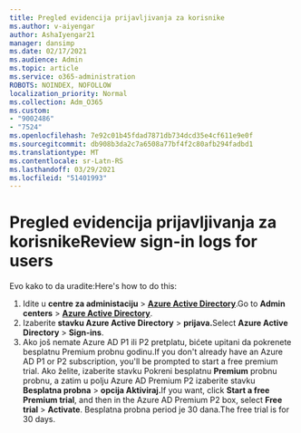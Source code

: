 ```yaml
---
title: Pregled evidencija prijavljivanja za korisnike
ms.author: v-aiyengar
author: AshaIyengar21
manager: dansimp
ms.date: 02/17/2021
ms.audience: Admin
ms.topic: article
ms.service: o365-administration
ROBOTS: NOINDEX, NOFOLLOW
localization_priority: Normal
ms.collection: Adm_O365
ms.custom:
- "9002486"
- "7524"
ms.openlocfilehash: 7e92c01b45fdad7871db734dcd35e4cf611e9e0f
ms.sourcegitcommit: db908b3da2c7a6508a77bf4f2c80afb294fadbd1
ms.translationtype: MT
ms.contentlocale: sr-Latn-RS
ms.lasthandoff: 03/29/2021
ms.locfileid: "51401993"
---
```

# <a name="review-sign-in-logs-for-users"></a><span data-ttu-id="4225b-102">Pregled evidencija prijavljivanja za korisnike</span><span class="sxs-lookup"><span data-stu-id="4225b-102">Review sign-in logs for users</span></span>

<span data-ttu-id="4225b-103">Evo kako to da uradite:</span><span class="sxs-lookup"><span data-stu-id="4225b-103">Here's how to do this:</span></span>

1. <span data-ttu-id="4225b-104">Idite u **centre za administaciju**  >  **[Azure Active Directory](https://go.microsoft.com/fwlink/p/?linkid=2067268)**.</span><span class="sxs-lookup"><span data-stu-id="4225b-104">Go to **Admin centers** > **[Azure Active Directory](https://go.microsoft.com/fwlink/p/?linkid=2067268)**.</span></span>
1. <span data-ttu-id="4225b-105">Izaberite **stavku Azure Active Directory**  >  **prijava.**</span><span class="sxs-lookup"><span data-stu-id="4225b-105">Select **Azure Active Directory** > **Sign-ins**.</span></span>
1. <span data-ttu-id="4225b-106">Ako još nemate Azure AD P1 ili P2 pretplatu, bićete upitani da pokrenete besplatnu Premium probnu godinu.</span><span class="sxs-lookup"><span data-stu-id="4225b-106">If you don't already have an Azure AD P1 or P2 subscription, you'll be prompted to start a free premium trial.</span></span> <span data-ttu-id="4225b-107">Ako želite, izaberite stavku Pokreni besplatnu **Premium** probnu probnu, a zatim u polju Azure AD Premium P2 izaberite stavku **Besplatna probna**  >  **opcija Aktiviraj.**</span><span class="sxs-lookup"><span data-stu-id="4225b-107">If you want, click **Start a free Premium trial**, and then in the Azure AD Premium P2 box, select **Free trial** > **Activate**.</span></span> <span data-ttu-id="4225b-108">Besplatna probna period je 30 dana.</span><span class="sxs-lookup"><span data-stu-id="4225b-108">The free trial is for 30 days.</span></span>